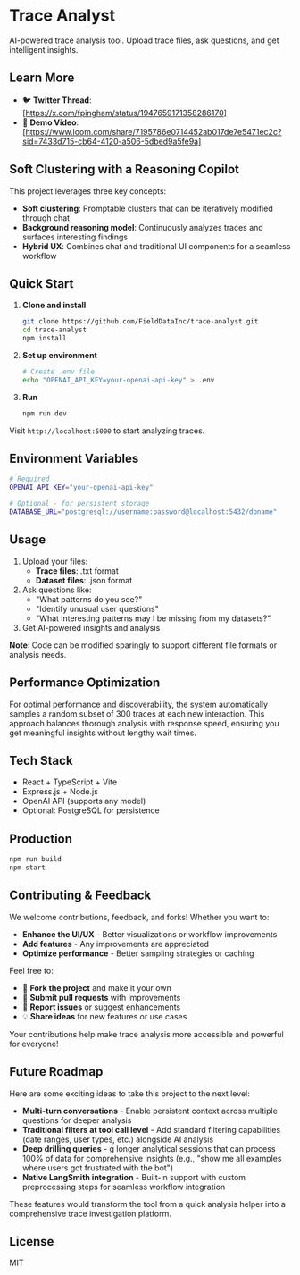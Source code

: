 # Trace Analyst

AI-powered trace analysis tool. Upload trace files, ask questions, and get intelligent insights.

## Learn More

- 🐦 **Twitter Thread**: [https://x.com/fpingham/status/1947659171358286170]
- 🎥 **Demo Video**: [https://www.loom.com/share/7195786e0714452ab017de7e5471ec2c?sid=7433d715-cb64-4120-a506-5dbed9a5fe9a]

## Soft Clustering with a Reasoning Copilot

This project leverages three key concepts:

* **Soft clustering**: Promptable clusters that can be iteratively modified through chat
* **Background reasoning model**: Continuously analyzes traces and surfaces interesting findings
* **Hybrid UX**: Combines chat and traditional UI components for a seamless workflow

## Quick Start

1. **Clone and install**
   ```bash
   git clone https://github.com/FieldDataInc/trace-analyst.git
   cd trace-analyst
   npm install
   ```

2. **Set up environment**
   ```bash
   # Create .env file
   echo "OPENAI_API_KEY=your-openai-api-key" > .env
   ```

3. **Run**
   ```bash
   npm run dev
   ```

Visit `http://localhost:5000` to start analyzing traces.

## Environment Variables

```bash
# Required
OPENAI_API_KEY="your-openai-api-key"

# Optional - for persistent storage
DATABASE_URL="postgresql://username:password@localhost:5432/dbname"
```

## Usage

1. Upload your files:
   - **Trace files**: .txt format 
   - **Dataset files**: .json format
2. Ask questions like:
   - "What patterns do you see?"
   - "Identify unusual user questions"
   - "What interesting patterns may I be missing from my datasets?"
3. Get AI-powered insights and analysis

**Note**: Code can be modified sparingly to support different file formats or analysis needs.

## Performance Optimization

For optimal performance and discoverability, the system automatically samples a random subset of 300 traces at each new interaction. This approach balances thorough analysis with response speed, ensuring you get meaningful insights without lengthy wait times.

## Tech Stack

- React + TypeScript + Vite
- Express.js + Node.js  
- OpenAI API (supports any model)
- Optional: PostgreSQL for persistence

## Production

```bash
npm run build
npm start
```

## Contributing & Feedback

We welcome contributions, feedback, and forks! Whether you want to:


- **Enhance the UI/UX** - Better visualizations or workflow improvements  
- **Add features** - Any improvements are appreciated
- **Optimize performance** - Better sampling strategies or caching

Feel free to:
- 🍴 **Fork the project** and make it your own
- 📝 **Submit pull requests** with improvements
- 🐛 **Report issues** or suggest enhancements
- 💡 **Share ideas** for new features or use cases

Your contributions help make trace analysis more accessible and powerful for everyone!

## Future Roadmap

Here are some exciting ideas to take this project to the next level:

- **Multi-turn conversations** - Enable persistent context across multiple questions for deeper analysis
- **Traditional filters at tool call level** - Add standard filtering capabilities (date ranges, user types, etc.) alongside AI analysis
- **Deep drilling queries** - g longer analytical sessions that can process 100% of data for comprehensive insights (e.g., "show me all examples where users got frustrated with the bot")
- **Native LangSmith integration** - Built-in support with custom preprocessing steps for seamless workflow integration

These features would transform the tool from a quick analysis helper into a comprehensive trace investigation platform.

## License

MIT